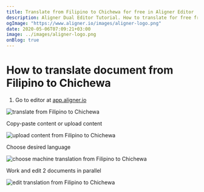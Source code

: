 ```yaml
---
title: Translate from Filipino to Chichewa for free in Aligner Editor
description: Aligner Dual Editor Tutorial. How to translate for free from Filipino to Chichewa. Aligner is multilingual document management platform. 
ogImage: "https://www.aligner.io/images/aligner-logo.png"
date: 2020-05-06T07:09:21+03:00
image: ../images/aligner-logo.png
onBlog: true
---
```


# How to translate document from Filipino to Chichewa

1. Go to editor at [app.aligner.io](https://app.aligner.io "Aligner App web page")

![translate from Filipino to Chichewa](../aligner-blank-editor.png "translate from Filipino to Chichewa")

Copy-paste content or upload content

![upload content from Filipino to Chichewa](../aligner-uploaded-document.png "upload content from Filipino to Chichewa")

Choose desired language

![choose machine translation from Filipino to Chichewa](../aligner-language-dropdown.png "choose machine translation from Filipino to Chichewa")

Work and edit 2 documents in parallel

![edit translation from Filipino to Chichewa](../aligner-double-sitded-editor.png "edit translation from Filipino to Chichewa")

